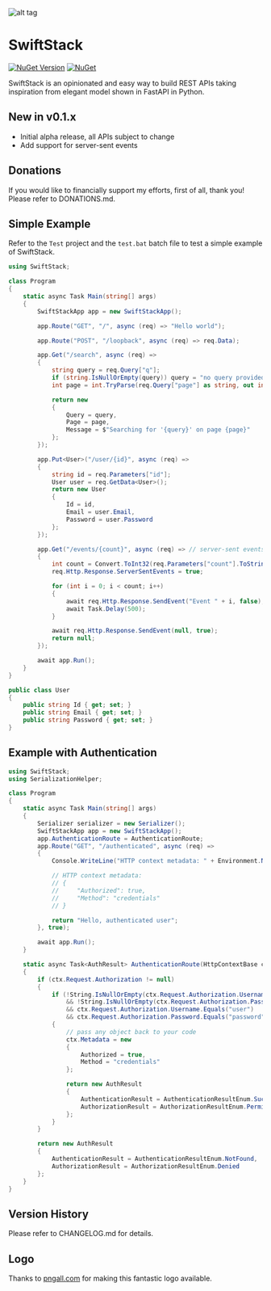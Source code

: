 ![alt tag](https://github.com/jchristn/swiftstack/blob/main/Assets/icon.ico?raw=true)

# SwiftStack

[![NuGet Version](https://img.shields.io/nuget/v/SwiftStack.svg?style=flat)](https://www.nuget.org/packages/SwiftStack/) [![NuGet](https://img.shields.io/nuget/dt/SwiftStack.svg)](https://www.nuget.org/packages/SwiftStack) 

SwiftStack is an opinionated and easy way to build REST APIs taking inspiration from elegant model shown in FastAPI in Python.

## New in v0.1.x

- Initial alpha release, all APIs subject to change
- Add support for server-sent events

## Donations

If you would like to financially support my efforts, first of all, thank you!  Please refer to DONATIONS.md.

## Simple Example

Refer to the `Test` project and the `test.bat` batch file to test a simple example of SwiftStack.

```csharp
using SwiftStack;

class Program
{
    static async Task Main(string[] args)
    {
        SwiftStackApp app = new SwiftStackApp();

        app.Route("GET", "/", async (req) => "Hello world");

        app.Route("POST", "/loopback", async (req) => req.Data);

        app.Get("/search", async (req) =>
        {
            string query = req.Query["q"];
            if (string.IsNullOrEmpty(query)) query = "no query provided";
            int page = int.TryParse(req.Query["page"] as string, out int p) ? p : 1;

            return new
            {
                Query = query,
                Page = page,
                Message = $"Searching for '{query}' on page {page}"
            };
        });

        app.Put<User>("/user/{id}", async (req) =>
        {
            string id = req.Parameters["id"];
            User user = req.GetData<User>();
            return new User
            {
                Id = id,
                Email = user.Email,
                Password = user.Password
            };
        });

        app.Get("/events/{count}", async (req) => // server-sent events
        {
            int count = Convert.ToInt32(req.Parameters["count"].ToString());
            req.Http.Response.ServerSentEvents = true;

            for (int i = 0; i < count; i++)
            {
                await req.Http.Response.SendEvent("Event " + i, false);
                await Task.Delay(500);
            }

            await req.Http.Response.SendEvent(null, true);
            return null;
        });

        await app.Run();
    }
}

public class User
{
    public string Id { get; set; }
    public string Email { get; set; }
    public string Password { get; set; }
}
```

## Example with Authentication

```csharp
using SwiftStack;
using SerializationHelper;

class Program
{
    static async Task Main(string[] args)
    {
        Serializer serializer = new Serializer();
        SwiftStackApp app = new SwiftStackApp();
        app.AuthenticationRoute = AuthenticationRoute;
        app.Route("GET", "/authenticated", async (req) => 
        {
            Console.WriteLine("HTTP context metadata: " + Environment.NewLine + serializer.SerializeJson(req.Http.Metadata, true));

            // HTTP context metadata: 
            // {
            //     "Authorized": true,
            //     "Method": "credentials"
            // }

            return "Hello, authenticated user";
        }, true);

        await app.Run();
    }

    static async Task<AuthResult> AuthenticationRoute(HttpContextBase ctx)
    {
        if (ctx.Request.Authorization != null)
        {
            if (!String.IsNullOrEmpty(ctx.Request.Authorization.Username)
                && !String.IsNullOrEmpty(ctx.Request.Authorization.Password)
                && ctx.Request.Authorization.Username.Equals("user")
                && ctx.Request.Authorization.Password.Equals("password"))
            {
                // pass any object back to your code
                ctx.Metadata = new
                {
                    Authorized = true,
                    Method = "credentials"
                };

                return new AuthResult
                {
                    AuthenticationResult = AuthenticationResultEnum.Success,
                    AuthorizationResult = AuthorizationResultEnum.Permitted
                };
            }
        }

        return new AuthResult
        {
            AuthenticationResult = AuthenticationResultEnum.NotFound,
            AuthorizationResult = AuthorizationResultEnum.Denied
        };
    }
}
```

## Version History

Please refer to CHANGELOG.md for details.

## Logo

Thanks to [pngall.com](https://www.pngall.com/fast-png/download/92775/) for making this fantastic logo available.
